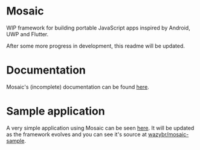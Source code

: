 # Mosaic
WIP framework for building portable JavaScript apps inspired by Android, UWP and Flutter.

After some more progress in development, this readme will be updated.

# Documentation
Mosaic's (incomplete) documentation can be found [here](https://wazybr.github.io/mosaic-docs/).

# Sample application
A very simple application using Mosaic can be seen [here](https://wazybr.github.io/mosaic-sample/). It will be updated as the framework evolves and you can see it's source at [wazybr/mosaic-sample](https://github.com/wazybr/mosaic-sample).